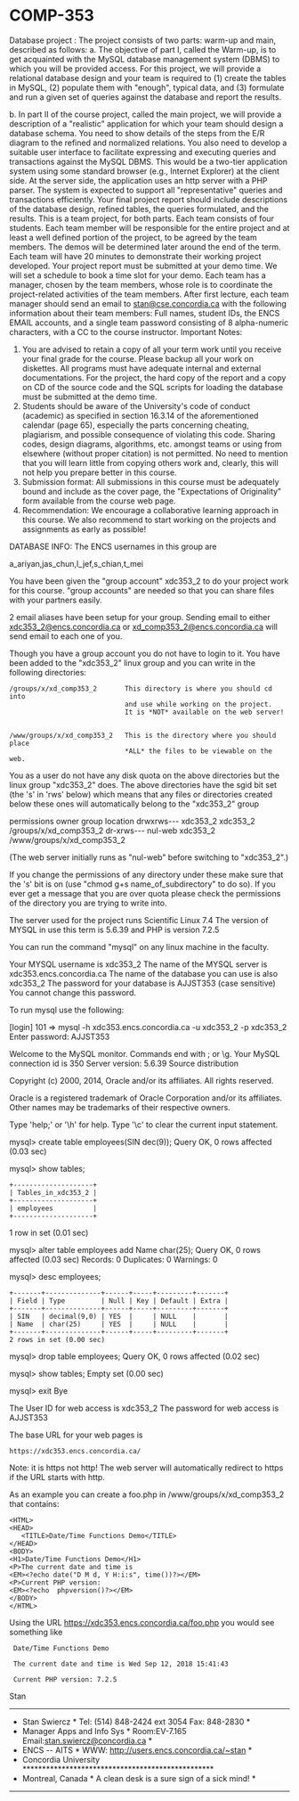 # COMP-353
Database project
: The project consists of two parts: warm-up and main, described as follows:
a. The objective of part I, called the Warm-up, is to get acquainted with the MySQL
database management system (DBMS) to which you will be provided access. For
this project, we will provide a relational database design and your team is required
to (1) create the tables in MySQL, (2) populate them with "enough", typical data,
and (3) formulate and run a given set of queries against the database and report
the results.

b. In part II of the course project, called the main project, we will provide a description
of a "realistic" application for which your team should design a database schema.
You need to show details of the steps from the E/R diagram to the refined and
normalized relations. You also need to develop a suitable user interface to
facilitate expressing and executing queries and transactions against the MySQL
DBMS. This would be a two-tier application system using some standard browser
(e.g., Internet Explorer) at the client side. At the server side, the application uses
an http server with a PHP parser. The system is expected to support all
"representative" queries and transactions efficiently. Your final project report
should include descriptions of the database design, refined tables, the queries
formulated, and the results. This is a team project, for both parts. Each team
consists of four students. Each team member will be responsible for the entire
project and at least a well defined portion of the project, to be agreed by the team
members. The demos will be determined later around the end of the term. Each
team will have 20 minutes to demonstrate their working project developed. Your
project report must be submitted at your demo time. We will set a schedule to
book a time slot for your demo. Each team has a manager, chosen by the team
members, whose role is to coordinate the project-related activities of the team
members. After first lecture, each team manager should send an email to
stan@cse.concordia.ca with the following information about their team members:
Full names, student IDs, the ENCS EMAIL accounts, and a single team password
consisting of 8 alpha-numeric characters, with a CC to the course instructor.
Important Notes:
1. You are advised to retain a copy of all your term work until you receive your final grade for
the course. Please backup all your work on diskettes. All programs must have adequate
internal and external documentations. For the project, the hard copy of the report and a
copy on CD of the source code and the SQL scripts for loading the database must be
submitted at the demo time.
2. Students should be aware of the University's code of conduct (academic) as specified in
section 16.3.14 of the aforementioned calendar (page 65), especially the parts concerning
cheating, plagiarism, and possible consequence of violating this code. Sharing codes,
design diagrams, algorithms, etc. amongst teams or using from elsewhere (without proper
citation) is not permitted. No need to mention that you will learn little from copying others
work and, clearly, this will not help you prepare better in this course.
3. Submission format: All submissions in this course must be adequately bound and
include as the cover page, the "Expectations of Originality" form available from the course
web page.
4. Recommendation: We encourage a collaborative learning approach in this course. We
also recommend to start working on the projects and assignments as early as possible! 


DATABASE INFO:
The ENCS usernames in this group are

   a_ariyan,jas_chun,l_jef,s_chian,t_mei

You have been given the "group account" xdc353_2 to do your project work
for this course. "group accounts" are needed so that you can share files
with your partners easily.

2 email aliases have been setup for your group. Sending email to either
xdc353_2@encs.concordia.ca or xd_comp353_2@encs.concordia.ca will send email
to each one of you.

Though you have a group account you do not have to login to it. You have
been added to the "xdc353_2" linux group and you can write in the following
directories:


    /groups/x/xd_comp353_2       This directory is where you should cd into
                                 and use while working on the project.
                                 It is *NOT* available on the web server!


    /www/groups/x/xd_comp353_2   This is the directory where you should place
                                 *ALL* the files to be viewable on the web.


You as a user do not have any disk quota on the above directories but the
linux group "xdc353_2" does. The above directories have the sgid bit set
(the 's' in 'rws' below) which means that any files or directories created
below these ones will automatically belong to the "xdc353_2" group

   permissions     owner       group        location
    drwxrws---    xdc353_2   xdc353_2      /groups/x/xd_comp353_2
    dr-xrws---    nul-web    xdc353_2      /www/groups/x/xd_comp353_2

(The web server initially runs as "nul-web" before switching to "xdc353_2".)


If you change the permissions of any directory under these make sure that
the 's' bit is on (use "chmod g+s name_of_subdirectory" to do so). If you
ever get a message that you are over quota please check the permissions of
the directory you are trying to write into.

The server used for the project runs Scientific Linux 7.4
The version of MYSQL in use this term is 5.6.39 and PHP is version 7.2.5

You can run the command "mysql" on any linux machine in the faculty.

Your MYSQL username is xdc353_2
The name of the MYSQL server is xdc353.encs.concordia.ca
The name of the database you can use is also xdc353_2
The password for your database is AJJST353  (case sensitive)
You cannot change this password.


To run mysql use the following:

[login] 101 => mysql -h xdc353.encs.concordia.ca -u xdc353_2 -p xdc353_2
Enter password: AJJST353

Welcome to the MySQL monitor.  Commands end with ; or \g.
Your MySQL connection id is 350
Server version: 5.6.39 Source distribution

Copyright (c) 2000, 2014, Oracle and/or its affiliates. All rights reserved.

Oracle is a registered trademark of Oracle Corporation and/or its
affiliates. Other names may be trademarks of their respective
owners.

Type 'help;' or '\h' for help. Type '\c' to clear the current input statement.

mysql> create table employees(SIN dec(9));
Query OK, 0 rows affected (0.03 sec)

mysql> show tables;
```
+--------------------+
| Tables_in_xdc353_2 |
+--------------------+
| employees          |
+--------------------+
```
1 row in set (0.01 sec)

mysql> alter table employees add Name char(25);
Query OK, 0 rows affected (0.03 sec)
Records: 0  Duplicates: 0  Warnings: 0

mysql> desc employees;
```
+-------+--------------+------+-----+---------+-------+
| Field | Type         | Null | Key | Default | Extra |
+-------+--------------+------+-----+---------+-------+
| SIN   | decimal(9,0) | YES  |     | NULL    |       |
| Name  | char(25)     | YES  |     | NULL    |       |
+-------+--------------+------+-----+---------+-------+
2 rows in set (0.00 sec)
```
mysql> drop table employees;
Query OK, 0 rows affected (0.02 sec)

mysql> show tables;
Empty set (0.00 sec)

mysql> exit
Bye


The User ID  for web access is xdc353_2
The password for web access is AJJST353

The base URL for your web pages is

    https://xdc353.encs.concordia.ca/

Note: it is https not http! The web server will automatically redirect
       to https if the URL starts with http.


As an example you can create a foo.php in /www/groups/x/xd_comp353_2
that contains:
```
<HTML>
<HEAD>
   <TITLE>Date/Time Functions Demo</TITLE>
</HEAD>
<BODY>
<H1>Date/Time Functions Demo</H1>
<P>The current date and time is
<EM><?echo date("D M d, Y H:i:s", time())?></EM>
<P>Current PHP version:
<EM><?echo  phpversion()?></EM>
</BODY>
</HTML>
```

Using the URL https://xdc353.encs.concordia.ca/foo.php
you would see something like

     Date/Time Functions Demo

     The current date and time is Wed Sep 12, 2018 15:41:43

     Current PHP version: 7.2.5


Stan

*****************************************************************************
* Stan Swiercz              * Tel: (514) 848-2424 ext 3054   Fax: 848-2830  *
* Manager Apps and Info Sys * Room:EV-7.165 Email:stan.swiercz@concordia.ca *
* ENCS -- AITS              * WWW: http://users.encs.concordia.ca/~stan     *
* Concordia University      *************************************************
* Montreal, Canada          *  A clean desk is a sure sign of a sick mind!  *
*****************************************************************************

